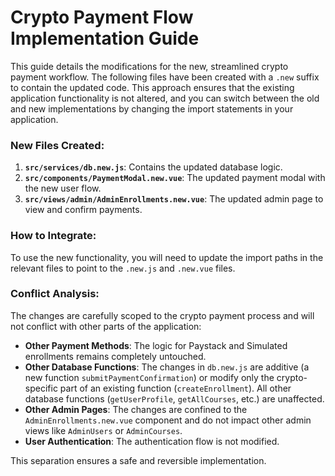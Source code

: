 # Crypto Payment Flow Implementation Guide

This guide details the modifications for the new, streamlined crypto payment workflow. The following files have been created with a `.new` suffix to contain the updated code. This approach ensures that the existing application functionality is not altered, and you can switch between the old and new implementations by changing the import statements in your application.

### New Files Created:

1.  **`src/services/db.new.js`**: Contains the updated database logic.
2.  **`src/components/PaymentModal.new.vue`**: The updated payment modal with the new user flow.
3.  **`src/views/admin/AdminEnrollments.new.vue`**: The updated admin page to view and confirm payments.

### How to Integrate:

To use the new functionality, you will need to update the import paths in the relevant files to point to the `.new.js` and `.new.vue` files.

### Conflict Analysis:

The changes are carefully scoped to the crypto payment process and will not conflict with other parts of the application:

-   **Other Payment Methods**: The logic for Paystack and Simulated enrollments remains completely untouched.
-   **Other Database Functions**: The changes in `db.new.js` are additive (a new function `submitPaymentConfirmation`) or modify only the crypto-specific part of an existing function (`createEnrollment`). All other database functions (`getUserProfile`, `getAllCourses`, etc.) are unaffected.
-   **Other Admin Pages**: The changes are confined to the `AdminEnrollments.new.vue` component and do not impact other admin views like `AdminUsers` or `AdminCourses`.
-   **User Authentication**: The authentication flow is not modified.

This separation ensures a safe and reversible implementation.
